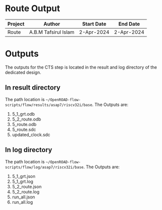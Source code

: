 # Route Output

|Project|Author|Start Date|End Date|
|---|---|---|---|
|Route|A.B.M Tafsirul Islam|2-Apr-2024|2-Apr-2024| 

# Outputs

The outputs for the CTS step is located in the result and log directory of the dedicated design. 

## In result directory

The path location is `~/OpenROAD-flow-scripts/flow/results/asap7/riscv32i/base`. The Outputs are:

1. 5_1_grt.odb
2. 5_2_route.odb
3. 5_route.odb
4. 5_route.sdc
5. updated_clock.sdc

## In log directory

The path location is `~/OpenROAD-flow-scripts/flow/log/asap7/riscv32i/base`. The Outputs are:

1. 5_1_grt.json
2. 5_1_grt.log
3. 5_2_route.json
4. 5_2_route.log
5. run_all.json
6. run_all.log

